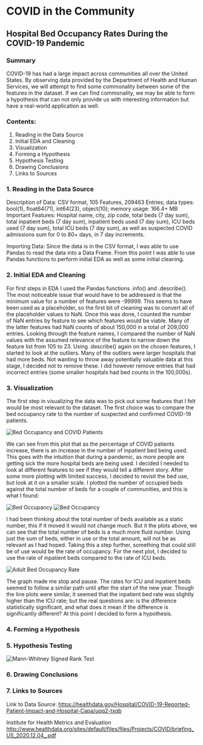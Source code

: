 # COVID in the Community
## Hospital Bed Occupancy Rates During the COVID-19 Pandemic

### Summary
COVID-19 has had a large impact across communities all over the United States. By observing data provided by the Department of Health and Human Services, we will attempt to find some commonality between some of the features in the dataset. If we can find commonality, we may be able to form a hypothesis that can not only provide us with interesting information but have a real-world application as well.

### Contents:
1. Reading in the Data Source
2. Initial EDA and Cleaning
3. Visualization
4. Forming a Hypothesis
5. Hypothesis Testing
6. Drawing Conclusions
7. Links to Sources

### 1. Reading in the Data Source
Description of Data:
CSV format, 105 Features, 209463 Entries; data types: bool(1), float64(71), int64(23), object(10); memory usage: 166.4+ MB
Important Features: Hospital name, city, zip code, total beds (7 day sum), total inpatient beds (7 day sum), inpatient beds used (7 day sum), ICU beds used (7 day sum), total ICU beds (7 day sum), as well as suspected COVID admissions sum for 0 to 80+ days, in 7 day increments.

Importing Data:
Since the data is in the CSV format, I was able to use Pandas to read the data into a Data Frame. From this point I was able to use Pandas functions to perform initial EDA as well as some initial cleaning.

### 2. Initial EDA and Cleaning
For first steps in EDA I used the Pandas functions .info() and .describe(). The most noticeable issue that would have to be addressed is that the minimum value for a number of features were -99999. This seems to have been used as a placeholder, so the first bit of cleaning was to convert all of the placeholder values to NaN. Once this was done, I counted the number of NaN entries by feature to see which features would be viable. Many of the latter features had NaN counts of about 150,000 in a total of 209,000 entries. Looking through the feature names, I compared the number of NaN values with the assumed relevance of the feature to narrow down the feature list from 105 to 23. Using .describe() again on the chosen features, I started to look at the outliers. Many of the outliers were larger hospitals that had more beds. Not wanting to throw away potentially valuable data at this stage, I decided not to remove these. I did however remove entries that had incorrect entries (some smaller hospitals had bed counts in the 100,000s).

### 3. Visualization
The first step in visualizing the data was to pick out some features that I felt would be most relevant to the dataset. The first choice was to compare the bed occupancy rate to the number of suspected and confirmed COVID-19 patients.

![Bed Occupancy and COVID Patients](/img/bedsvscovid.png)

We can see from this plot that as the percentage of COVID patients increase, there is an increase in the number of inpatient bed being used. This goes with the intuition that during a pandemic, as more people are getting sick the more hospital beds are being used. I decided I needed to look at different features to see if they would tell a different story.
After some more plotting with limited success, I decided to revisit the bed use, but look at it on a smaller scale. I plotted the number of occupied beds against the total number of beds for a couple of communities, and this is what I found:

![Bed Occupancy](/img/bedusezip1.png) ![Bed Occupancy](/img/bedusezip2.png)

I had been thinking about the total number of beds available as a static number, this if it moved it would not change much. But it the plots above, we can see that the total number of beds is a much more fluid number. Using just the sum of beds, either in use or the total amount, will not be as relevant as I had hoped. Taking this a step further, something that could still be of use would be the rate of occupancy. For the next plot, I decided to use the rate of inpatient beds compared to the rate of ICU beds.

![Adult Bed Occupancy Rate](/img/adultbeduse.png)

The graph made me stop and pause. The rates for ICU and inpatient beds seemed to follow a similar path until after the start of the new year. Though the line plots were similar, it seemed that the inpatient bed rate was slightly higher than the ICU rate; but the real questions are: is the difference statistically significant, and what does it mean if the difference is significantly different? At this point I decided to form a hypothesis.

### 4. Forming a Hypothesis


### 5. Hypothesis Testing
![Mann-Whitney Signed Rank Test](/img/mannwhitney.png)

### 6. Drawing Conclusions


### 7. Links to Sources



Link to Data Source: 
https://healthdata.gov/Hospital/COVID-19-Reported-Patient-Impact-and-Hospital-Capa/uqq2-txqb



Institute for Health Metrics and Evaluation
http://www.healthdata.org/sites/default/files/files/Projects/COVID/briefing_US_2020.12.04_.pdf
